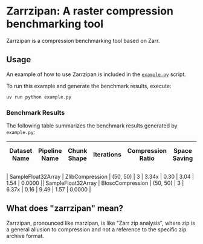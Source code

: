 # Zarrzipan: A raster compression benchmarking tool

Zarrzipan is a compression benchmarking tool based on Zarr.

## Usage

An example of how to use Zarrzipan is included in the
[`example.py`](./example.py) script.

To run this example and generate the benchmark results, execute:

```bash
uv run python example.py
```

### Benchmark Results

The following table summarizes the benchmark results generated by `example.py`:

| Dataset Name | Pipeline Name | Chunk Shape | Iterations | Compression Ratio | Space Saving | Avg Compress Time (ms) | Avg Decompress Time (ms) | Lossiness (MAE) |
|---|---|---|---|---|---|---|---|---|
<!--  [[[cog
 import json
 import subprocess
 from cog import out

 # Run the example.py script and capture its JSON output
 result = subprocess.run(
     ["uv", "run", "python", "example.py"],
     capture_output=True,
     text=True,
     check=True
 )

 # Parse the JSON output
 data = json.loads(result.stdout)

 # Generate the Markdown table rows
 for row in data:
     out(f"| {row['dataset_name']} | {row['pipeline_name']} | {row['chunk_shape']} | {row['iterations']} | {row['size_ratio']:.2f}x | {row['size_space_saving']:.2f} | {row['time_compress_avg_ms']:.2f} | {row['time_decompress_avg_ms']:.2f} | {row['lossiness_mae']:.4f} |")
 ]]]  -->
| SampleFloat32Array | ZlibCompression | (50, 50) | 3 | 3.34x | 0.30 | 3.04 | 1.54 | 0.0000 || SampleFloat32Array | BloscCompression | (50, 50) | 3 | 6.37x | 0.16 | 9.49 | 1.57 | 0.0000 |
<!-- [[[end]]] -->

## What does "zarrzipan" mean?

Zarrzipan, pronounced like marzipan, is like "Zarr zip analysis", where zip is
a general allusion to compression and not a reference to the specific zip
archive format.
